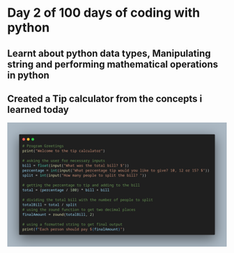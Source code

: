 # Day 2 of 100 days of coding with python

## Learnt about python data types, Manipulating string and performing mathematical operations in python

## Created a Tip calculator from the concepts i learned today

![Alt text](image.png)
